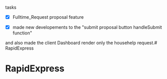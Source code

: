 tasks

- [x] Fulltime_Request proposal feature


- [x] made new developements to the "submit proposal button handleSubmit function"

and also made the client Dashboard render only the househelp request.# RapidExpress
# RapidExpress
